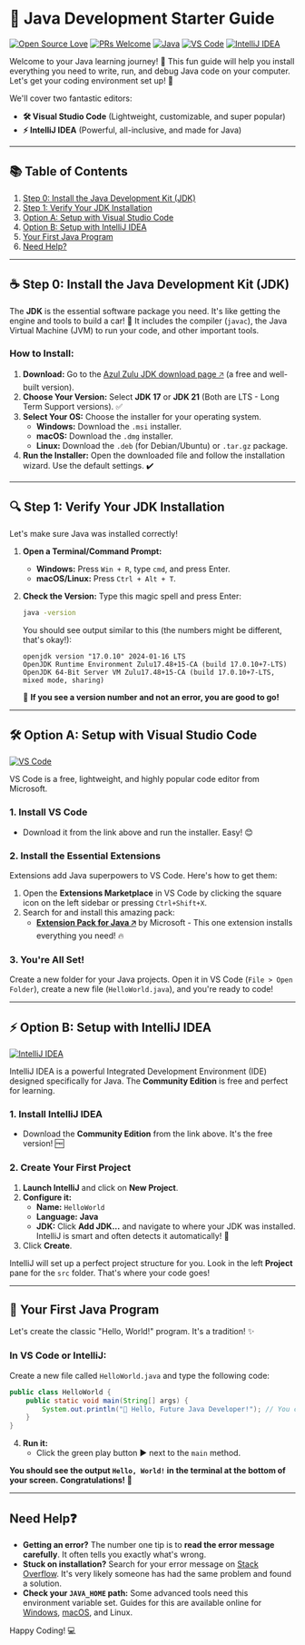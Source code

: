 # 🎯 Java Development Starter Guide

[![Open Source Love](https://badges.frapsoft.com/os/v2/open-source.svg?v=103)](https://github.com/your-username/your-repo-name)
[![PRs Welcome](https://img.shields.io/badge/PRs-welcome-brightgreen.svg?style=flat)](http://makeapullrequest.com)
[![Java](https://img.shields.io/badge/Java-%23ED8B00.svg?style=flat&logo=openjdk&logoColor=white)](https://java.com)
[![VS Code](https://img.shields.io/badge/VS_Code-007ACC?style=flat&logo=visual-studio-code&logoColor=white)](https://code.visualstudio.com/)
[![IntelliJ IDEA](https://img.shields.io/badge/IntelliJ_IDEA-000000?style=flat&logo=intellij-idea&logoColor=white)](https://www.jetbrains.com/idea/)

Welcome to your Java learning journey! 👋 This fun guide will help you install everything you need to write, run, and debug Java code on your computer. Let's get your coding environment set up! 🚀

We'll cover two fantastic editors:
*   **🛠️ Visual Studio Code** (Lightweight, customizable, and super popular)
*   **⚡ IntelliJ IDEA** (Powerful, all-inclusive, and made for Java)

---

## 📚 Table of Contents
1.  [Step 0: Install the Java Development Kit (JDK)](#step-0-install-the-java-development-kit-jdk)
2.  [Step 1: Verify Your JDK Installation](#step-1-verify-your-jdk-installation)
3.  [Option A: Setup with Visual Studio Code](#option-a-setup-with-visual-studio-code)
4.  [Option B: Setup with IntelliJ IDEA](#option-b-setup-with-intellij-idea)
5.  [Your First Java Program](#your-first-java-program)
6.  [Need Help?](#need-help)

---

## ☕ Step 0: Install the Java Development Kit (JDK)

The **JDK** is the essential software package you need. It's like getting the engine and tools to build a car! 🚗 It includes the compiler (`javac`), the Java Virtual Machine (JVM) to run your code, and other important tools.

### How to Install:
1.  **Download:** Go to the [Azul Zulu JDK download page 🡥](https://www.azul.com/downloads/?package=jdk) (a free and well-built version).
2.  **Choose Your Version:** Select **JDK 17** or **JDK 21** (Both are LTS - Long Term Support versions). ✅
3.  **Select Your OS:** Choose the installer for your operating system.
    *   **Windows:** Download the `.msi` installer.
    *   **macOS:** Download the `.dmg` installer.
    *   **Linux:** Download the `.deb` (for Debian/Ubuntu) or `.tar.gz` package.
4.  **Run the Installer:** Open the downloaded file and follow the installation wizard. Use the default settings. ✔️

---

## 🔍 Step 1: Verify Your JDK Installation

Let's make sure Java was installed correctly!

1.  **Open a Terminal/Command Prompt:**
    *   **Windows:** Press `Win + R`, type `cmd`, and press Enter.
    *   **macOS/Linux:** Press `Ctrl + Alt + T`.

2.  **Check the Version:** Type this magic spell and press Enter:
    ```bash
    java -version
    ```
    You should see output similar to this (the numbers might be different, that's okay!):
    ```
    openjdk version "17.0.10" 2024-01-16 LTS
    OpenJDK Runtime Environment Zulu17.48+15-CA (build 17.0.10+7-LTS)
    OpenJDK 64-Bit Server VM Zulu17.48+15-CA (build 17.0.10+7-LTS, mixed mode, sharing)
    ```
    🎉 **If you see a version number and not an error, you are good to go!**

---

## 🛠️ Option A: Setup with Visual Studio Code

[![VS Code](https://img.shields.io/badge/Download-VS_Code-007ACC?style=for-the-badge&logo=visual-studio-code&logoColor=white)](https://code.visualstudio.com/download)

VS Code is a free, lightweight, and highly popular code editor from Microsoft.

### 1. Install VS Code
*   Download it from the link above and run the installer. Easy! 😊

### 2. Install the Essential Extensions
Extensions add Java superpowers to VS Code. Here's how to get them:

1.  Open the **Extensions Marketplace** in VS Code by clicking the square icon on the left sidebar or pressing `Ctrl+Shift+X`.
2.  Search for and install this amazing pack:
    *   [**Extension Pack for Java 🡥**](https://marketplace.visualstudio.com/items?itemName=vscjava.vscode-java-pack) by Microsoft - This one extension installs everything you need! 🔥

### 3. You're All Set!
Create a new folder for your Java projects. Open it in VS Code (`File > Open Folder`), create a new file (`HelloWorld.java`), and you're ready to code!

---

## ⚡ Option B: Setup with IntelliJ IDEA

[![IntelliJ IDEA](https://img.shields.io/badge/Download-IntelliJ_IDEA_CE-000000?style=for-the-badge&logo=intellij-idea&logoColor=white)](https://www.jetbrains.com/idea/download/)

IntelliJ IDEA is a powerful Integrated Development Environment (IDE) designed specifically for Java. The **Community Edition** is free and perfect for learning.

### 1. Install IntelliJ IDEA
*   Download the **Community Edition** from the link above. It's the free version! 🆓

### 2. Create Your First Project
1.  **Launch IntelliJ** and click on **New Project**.
2.  **Configure it:**
    *   **Name:** `HelloWorld`
    *   **Language:** **Java**
    *   **JDK:** Click **Add JDK...** and navigate to where your JDK was installed. IntelliJ is smart and often detects it automatically! 🤖
3.  Click **Create**.

IntelliJ will set up a perfect project structure for you. Look in the left **Project** pane for the `src` folder. That's where your code goes!

---

## 🚀 Your First Java Program

Let's create the classic "Hello, World!" program. It's a tradition! ✨

### In VS Code or IntelliJ:
Create a new file called `HelloWorld.java` and type the following code:

```java
public class HelloWorld {
    public static void main(String[] args) {
        System.out.println("🎉 Hello, Future Java Developer!"); // You can change this message!
    }
}
```
4.  **Run it:**
    *   Click the green play button ▶️ next to the `main` method.

**You should see the output `Hello, World!` in the terminal at the bottom of your screen. Congratulations! 🎉**

---

## Need Help❓

*   **Getting an error?** The number one tip is to **read the error message carefully**. It often tells you exactly what's wrong.
*   **Stuck on installation?** Search for your error message on [Stack Overflow](https://stackoverflow.com/). It's very likely someone has had the same problem and found a solution.
*   **Check your `JAVA_HOME` path:** Some advanced tools need this environment variable set. Guides for this are available online for [Windows](https://www.java.com/en/download/help/path.html), [macOS](https://stackoverflow.com/questions/6588390/where-is-java-home-on-macos-mojave-10-14-to-latest), and Linux.

Happy Coding! 💻
